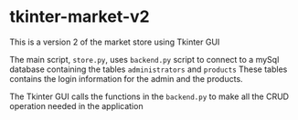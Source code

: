 # tkinter-market-v2
This is a version 2 of the market store using Tkinter GUI

The main script, `store.py`, uses `backend.py` script to connect to a 
mySql database containing the tables `administrators` and `products`
These tables contains the login information for the admin and the products.

The Tkinter GUI calls the functions in the `backend.py` to make all the CRUD operation needed in the application
